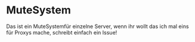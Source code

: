 # MuteSystem
Das ist ein MuteSystemfür einzelne Server, wenn ihr wollt das ich mal eins für Proxys mache, schreibt einfach ein Issue!
